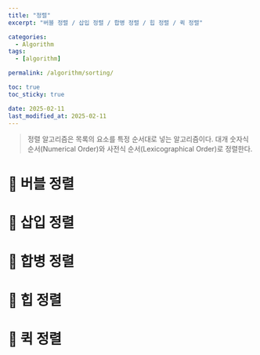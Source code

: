 ```yaml
---
title: "정렬"
excerpt: "버블 정렬 / 삽입 정렬 / 합병 정렬 / 힙 정렬 / 퀵 정렬"

categories:
  - Algorithm
tags:
  - [algorithm]

permalink: /algorithm/sorting/

toc: true
toc_sticky: true

date: 2025-02-11
last_modified_at: 2025-02-11
---
```


> 정렬 알고리즘은 목록의 요소를 특정 순서대로 넣는 알고리즘이다. 대개 숫자식 순서(Numerical Order)와 사전식 순서(Lexicographical Order)로 정렬한다.



# 🦥 버블 정렬



# 🦥 삽입 정렬



# 🦥 합병 정렬



# 🦥 힙 정렬



# 🦥 퀵 정렬
